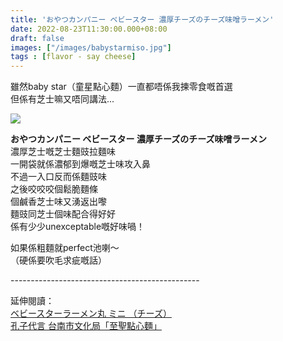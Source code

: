 ```yaml
---
title: 'おやつカンパニー ベビースター 濃厚チーズのチーズ味噌ラーメン'
date: 2022-08-23T11:30:00.000+08:00
draft: false
images: ["/images/babystarmiso.jpg"]
tags : [flavor - say cheese]
---
```


雖然baby star（童星點心麵）一直都唔係我揀零食嘅首選  
但係有芝士嘛又唔同講法...

![](/images/babystarmiso.jpg)

**おやつカンパニー ベビースター 濃厚チーズのチーズ味噌ラーメン**  
濃厚芝士嘅芝士麵豉拉麵味  
一開袋就係濃郁到爆嘅芝士味攻入鼻  
不過一入口反而係麵豉味  
之後咬咬咬個鬆脆麵條  
個鹹香芝士味又湧返出嚟  
麵豉同芝士個味配合得好好  
係有少少unexceptable嘅好味喎！  
  
如果係粗麵就perfect池喇～  
（硬係要吹毛求疵嘅話）  
  
  
\-----------------------------------------------  
  
延伸閱讀：  
[ベビースターラーメン丸 ミニ （チーズ）](https://hidie.net/babystarmini/)  
[孔子代言 台南市文化局「至聖點心麵」](https://hidie.net/confucius/)  
